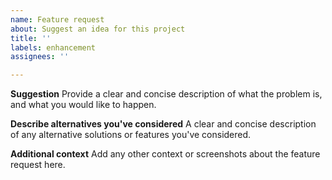 ```yaml
---
name: Feature request
about: Suggest an idea for this project
title: ''
labels: enhancement
assignees: ''

---
```


**Suggestion**
Provide a clear and concise description of what the problem is, and what you would like to happen.

**Describe alternatives you've considered**
A clear and concise description of any alternative solutions or features you've considered.

**Additional context**
Add any other context or screenshots about the feature request here.
